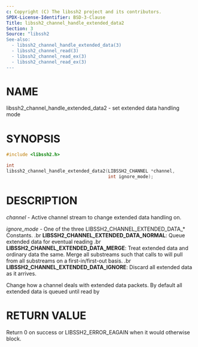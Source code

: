 ```yaml
---
c: Copyright (C) The libssh2 project and its contributors.
SPDX-License-Identifier: BSD-3-Clause
Title: libssh2_channel_handle_extended_data2
Section: 3
Source: "libssh2
See-also:
  - libssh2_channel_handle_extended_data(3)
  - libssh2_channel_read(3)
  - libssh2_channel_read_ex(3)
  - libssh2_channel_read_ex(3)
---
```


# NAME

libssh2_channel_handle_extended_data2 - set extended data handling mode

# SYNOPSIS

~~~c
#include <libssh2.h>

int
libssh2_channel_handle_extended_data2(LIBSSH2_CHANNEL *channel,
                                      int ignore_mode);
~~~

# DESCRIPTION

*channel* - Active channel stream to change extended data handling on.

*ignore_mode* - One of the three LIBSSH2_CHANNEL_EXTENDED_DATA_* Constants.
.br
**LIBSSH2_CHANNEL_EXTENDED_DATA_NORMAL**: Queue extended data for eventual
reading
.br
**LIBSSH2_CHANNEL_EXTENDED_DATA_MERGE**: Treat extended data and ordinary
data the same. Merge all substreams such that calls to
will pull from all substreams on a first-in/first-out basis.
.br
**LIBSSH2_CHANNEL_EXTENDED_DATA_IGNORE**: Discard all extended data as it
arrives.

Change how a channel deals with extended data packets. By default all
extended data is queued until read by

# RETURN VALUE

Return 0 on success or LIBSSH2_ERROR_EAGAIN when it would otherwise block.
